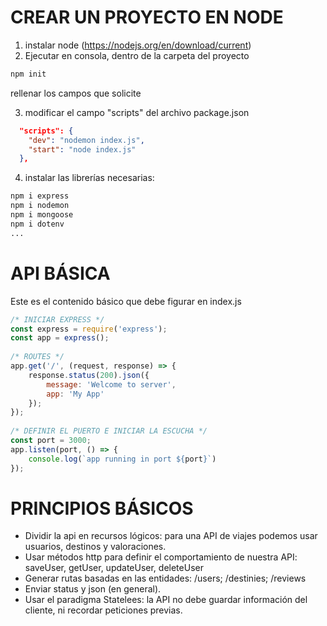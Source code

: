 # CREAR UN PROYECTO EN NODE
 
1. instalar node (https://nodejs.org/en/download/current)
2. Ejecutar en consola, dentro de la carpeta del proyecto
```bash
npm init
```
rellenar los campos que solicite
 
3. modificar el campo "scripts" del archivo package.json
 
```json
  "scripts": {
    "dev": "nodemon index.js",
    "start": "node index.js"
  },
```
 
4. instalar las librerías necesarias:
 
```bash
npm i express
npm i nodemon
npm i mongoose
npm i dotenv
...
```
 
 
 
 
 
# API BÁSICA
 
Este es el contenido básico que debe figurar en index.js
 
```javascript
/* INICIAR EXPRESS */
const express = require('express');
const app = express();
 
/* ROUTES */
app.get('/', (request, response) => {
    response.status(200).json({
        message: 'Welcome to server',
        app: 'My App'
    });
});
 
/* DEFINIR EL PUERTO E INICIAR LA ESCUCHA */
const port = 3000;
app.listen(port, () => {
    console.log(`app running in port ${port}`)
});
```
 
 
# PRINCIPIOS BÁSICOS
 
- Dividir la api en recursos lógicos: para una API de viajes podemos usar usuarios, destinos y valoraciones.
- Usar métodos http para definir el comportamiento de nuestra API: saveUser, getUser, updateUser, deleteUser
- Generar rutas basadas en las entidades: /users; /destinies; /reviews
- Enviar status y json (en general).
- Usar el paradigma Statelees: la API no debe guardar información del cliente, ni recordar peticiones previas.
 
 
 
 
 